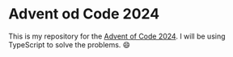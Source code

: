 # Advent od Code 2024

This is my repository for the [Advent of Code 2024](https://adventofcode.com/2024). I will be using TypeScript to solve the problems. 😄
